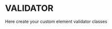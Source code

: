 VALIDATOR
====================================================

Here create your custom element validator classes